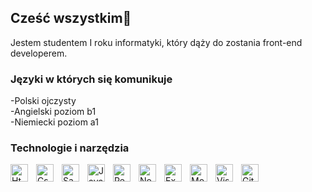 ## Cześć wszystkim👋
Jestem studentem I roku informatyki, który dąży do zostania front-end developerem.

### Języki w których się komunikuje <br />
-Polski ojczysty <br />
-Angielski poziom b1 <br />
-Niemiecki poziom a1 

### Technologie i narzędzia 
<img src="https://cdn.jsdelivr.net/gh/devicons/devicon/icons/html5/html5-original.svg" alt="Html5" width="28px" align="left" style="padding-right:10px;"/>
<img src="https://cdn.jsdelivr.net/gh/devicons/devicon/icons/css3/css3-original.svg" alt="Css" width="28px" align="left" align="left" style="padding-right:10px;"/>
<img src="https://cdn.jsdelivr.net/gh/devicons/devicon/icons/sass/sass-original.svg" alt="Sass" width="28px" align="left" style="padding-right:10px;"/>
<img src="https://cdn.jsdelivr.net/gh/devicons/devicon/icons/javascript/javascript-original.svg" alt="JavaScript" width="28px" align="left" style="padding-right:10px;"/>
<img src="https://cdn.jsdelivr.net/gh/devicons/devicon/icons/react/react-original.svg" alt="React" width="28px" align="left" style="padding-right:10px;"/>
<img src="https://cdn.jsdelivr.net/gh/devicons/devicon/icons/nodejs/nodejs-original.svg" alt="Node.js" width="28px" align="left" style="padding-right:10px;"/>
<img src="https://cdn.jsdelivr.net/gh/devicons/devicon/icons/express/express-original.svg" alt="Express" width="28px" align="left" style="padding-right:10px;"/>
<img src="https://cdn.jsdelivr.net/gh/devicons/devicon/icons/mongodb/mongodb-original.svg" alt="MongoDB" width="28px" align="left" style="padding-right:10px;"/>
<img src="https://cdn.jsdelivr.net/gh/devicons/devicon/icons/vscode/vscode-original.svg" alt="Visual Studio Code" width="28px" align="left" style="padding-right:10px;"/>
<img src="https://cdn.jsdelivr.net/gh/devicons/devicon/icons/github/github-original.svg" alt="GitHub" width="28px" align="left" style="padding-right:10px;"/>
